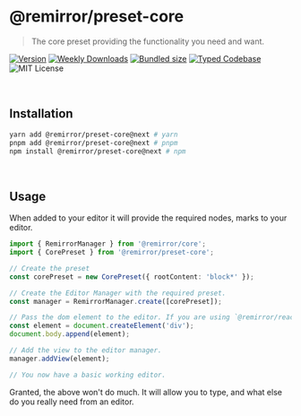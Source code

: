 # @remirror/preset-core

> The core preset providing the functionality you need and want.

[![Version][version]][npm] [![Weekly Downloads][downloads-badge]][npm] [![Bundled size][size-badge]][size] [![Typed Codebase][typescript]](./src/index.ts) ![MIT License][license]

[version]: https://flat.badgen.net/npm/v/@remirror/preset-core
[npm]: https://npmjs.com/package/@remirror/preset-core
[license]: https://flat.badgen.net/badge/license/MIT/purple
[size]: https://bundlephobia.com/result?p=@remirror/preset-core
[size-badge]: https://flat.badgen.net/bundlephobia/minzip/@remirror/preset-core
[typescript]: https://flat.badgen.net/badge/icon/TypeScript?icon=typescript&label
[downloads-badge]: https://badgen.net/npm/dw/@remirror/preset-core/red?icon=npm

<br />

## Installation

```bash
yarn add @remirror/preset-core@next # yarn
pnpm add @remirror/preset-core@next # pnpm
npm install @remirror/preset-core@next # npm
```

<br />

## Usage

When added to your editor it will provide the required nodes, marks to your editor.

```ts
import { RemirrorManager } from '@remirror/core';
import { CorePreset } from '@remirror/preset-core';

// Create the preset
const corePreset = new CorePreset({ rootContent: 'block*' });

// Create the Editor Manager with the required preset.
const manager = RemirrorManager.create([corePreset]);

// Pass the dom element to the editor. If you are using `@remirror/react` this is done for you.
const element = document.createElement('div');
document.body.append(element);

// Add the view to the editor manager.
manager.addView(element);

// You now have a basic working editor.
```

Granted, the above won't do much. It will allow you to type, and what else do you really need from an editor.
